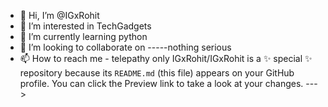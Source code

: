 - 👋 Hi, I’m @IGxRohit
- 👀 I’m interested in  TechGadgets 
- 🌱 I’m currently learning python
- 💞️ I’m looking to collaborate on -----nothing serious 
- 📫 How to reach me - telepathy only
IGxRohit/IGxRohit is a ✨ special ✨ repository because its `README.md` (this file) appears on your GitHub profile.
You can click the Preview link to take a look at your changes.
--->
